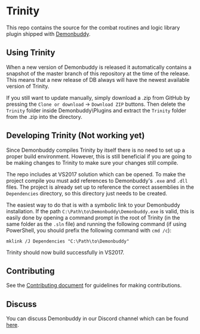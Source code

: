 # Trinity

This repo contains the source for the combat routines and logic library plugin
shipped with [Demonbuddy](http://www.demonbuddy.com/).

## Using Trinity

When a new version of Demonbuddy is released it automatically contains
a snapshot of the master branch of this repository at the time of the release.
This means that a new release of DB always will have the newest available version
of Trinity.

If you still want to update manually, simply download a .zip from GitHub by pressing
the `Clone or download` -> `Download ZIP` buttons. Then delete the `Trinity`
folder inside Demonbuddy\Plugins and extract the `Trinity` folder from the .zip into
the directory.

## Developing Trinity (Not working yet)

Since Demonbuddy compiles Trinity by itself there is no need to set up
a proper build environment. However, this is still beneficial if you are going to
be making changes to Trinity to make sure your changes still compile.

The repo includes at VS2017 solution which can be opened. To make the project compile
you must add references to Demonbuddy's `.exe` and `.dll` files. The project is already
set up to reference the correct assemblies in the `Dependencies` directory, so this
directory just needs to be created.

The easiest way to do that is with a symbolic link to your Demonbuddy installation. If
the path `C:\Path\to\Demonbuddy\Demonbuddy.exe` is valid, this is easily done by opening
a command prompt in the root of Trinity (in the same folder as the `.sln` file)
and running the following command (if using PowerShell, you should prefix the following command
with `cmd /c`):
```
mklink /J Dependencies "C:\Path\to\Demonbuddy"
```
Trinity should now build successfully in VS2017.

## Contributing

See the [Contributing document](CONTRIBUTING.md) for guidelines for making contributions.

## Discuss

You can discuss Demonbuddy in our Discord channel which can be found [here](https://discord.gg/XwZzyDb).
